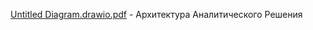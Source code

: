 [Untitled Diagram.drawio.pdf](https://github.com/artem-vershinin/DE-101/blob/main/Module01/Untitled%20Diagram.drawio.pdf) - Архитектура Аналитического Решения
